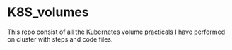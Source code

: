 # K8S_volumes
This repo consist of  all the Kubernetes volume practicals  I have performed on cluster with steps and code files.
